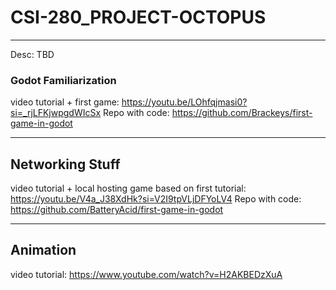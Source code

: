 # CSI-280_PROJECT-OCTOPUS
---
Desc: TBD



### Godot Familiarization
video tutorial + first game:
https://youtu.be/LOhfqjmasi0?si=_rjLFKjwpgdWIcSx
Repo with code:
https://github.com/Brackeys/first-game-in-godot

---

## Networking Stuff
video tutorial + local hosting game based on first tutorial:
https://youtu.be/V4a_J38XdHk?si=V2I9tpVLjDFYoLV4
Repo with code:
https://github.com/BatteryAcid/first-game-in-godot

---

## Animation
video tutorial: https://www.youtube.com/watch?v=H2AKBEDzXuA


